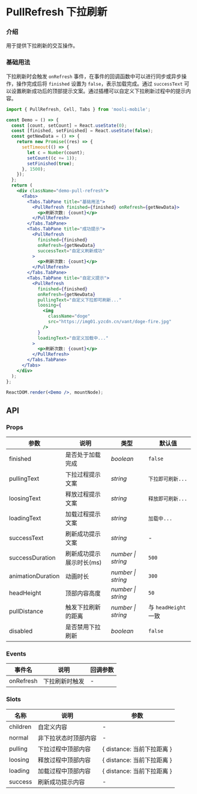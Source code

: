 # PullRefresh 下拉刷新

### 介绍

用于提供下拉刷新的交互操作。

### 基础用法

下拉刷新时会触发 `onRefresh` 事件，在事件的回调函数中可以进行同步或异步操作，操作完成后将 `finished` 设置为 `false`，表示加载完成。通过 `successText` 可以设置刷新成功后的顶部提示文案。通过插槽可以自定义下拉刷新过程中的提示内容。

```jsx
import { PullRefresh, Cell, Tabs } from 'mooli-mobile';

const Demo = () => {
  const [count, setCount] = React.useState(0);
  const [finished, setFinished] = React.useState(false);
  const getNewData = () => {
    return new Promise((res) => {
      setTimeout(() => {
        let c = Number(count);
        setCount((c += 1));
        setFinished(true);
      }, 1500);
    });
  };
  return (
    <div className="demo-pull-refresh">
      <Tabs>
        <Tabs.TabPane title="基础用法">
          <PullRefresh finished={finished} onRefresh={getNewData}>
            <p>刷新次数: {count}</p>
          </PullRefresh>
        </Tabs.TabPane>
        <Tabs.TabPane title="成功提示">
          <PullRefresh
            finished={finished}
            onRefresh={getNewData}
            successText="自定义刷新成功"
          >
            <p>刷新次数: {count}</p>
          </PullRefresh>
        </Tabs.TabPane>
        <Tabs.TabPane title="自定义提示">
          <PullRefresh
            finished={finished}
            onRefresh={getNewData}
            pullingText="自定义下拉即可刷新..."
            loosing={
              <img
                className="doge"
                src="https://img01.yzcdn.cn/vant/doge-fire.jpg"
              />
            }
            loadingText="自定义加载中..."
          >
            <p>刷新次数: {count}</p>
          </PullRefresh>
        </Tabs.TabPane>
      </Tabs>
    </div>
  );
};

ReactDOM.render(<Demo />, mountNode);
```

## API

### Props

| 参数 | 说明 | 类型 | 默认值 |
| --- | --- | --- | --- |
| finished | 是否处于加载完成 | _boolean_ | `false` |
| pullingText | 下拉过程提示文案 | _string_ | `下拉即可刷新...` |
| loosingText | 释放过程提示文案 | _string_ | `释放即可刷新...` |
| loadingText | 加载过程提示文案 | _string_ | `加载中...` |
| successText | 刷新成功提示文案 | _string_ | - |
| successDuration | 刷新成功提示展示时长(ms) | _number \| string_ | `500` |
| animationDuration | 动画时长 | _number \| string_ | `300` |
| headHeight | 顶部内容高度 | _number \| string_ | `50` |
| pullDistance | 触发下拉刷新的距离 | _number \| string_ | 与 `headHeight` 一致 |
| disabled | 是否禁用下拉刷新 | _boolean_ | `false` |

### Events

| 事件名    | 说明           | 回调参数 |
| --------- | -------------- | -------- |
| onRefresh | 下拉刷新时触发 | -        |

### Slots

| 名称     | 说明                 | 参数                       |
| -------- | -------------------- | -------------------------- |
| children | 自定义内容           | -                          |
| normal   | 非下拉状态时顶部内容 | -                          |
| pulling  | 下拉过程中顶部内容   | { distance: 当前下拉距离 } |
| loosing  | 释放过程中顶部内容   | { distance: 当前下拉距离 } |
| loading  | 加载过程中顶部内容   | { distance: 当前下拉距离 } |
| success  | 刷新成功提示内容     | -                          |
